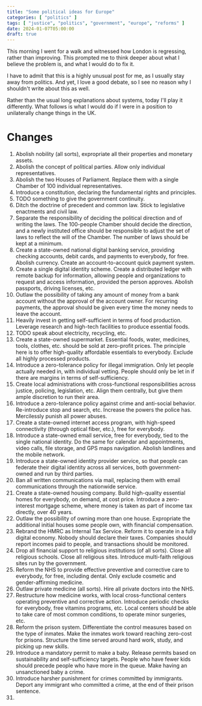 ```yaml
---
title: "Some political ideas for Europe"
categories: [ "politics" ]
tags: [ "justice", "politics", "government", "europe", "reforms" ]
date: 2024-01-07T05:00:00
draft: true
---
```


This morning I went for a walk and witnessed how London is regressing, rather than improving. This prompted me to think deeper about what I believe the problem is, and what I would do to fix it.

I have to admit that this is a highly unusual post for me, as I usually stay away from politics. And yet, I love a good debate, so I see no reason why I shouldn't write about this as well.

Rather than the usual long explanations about systems, today I'll play it differently. What follows is what I would do if I were in a position to unilaterally change things in the UK.

# Changes

1. Abolish nobility (all sorts), expropriate all their properties and monetary assets.
2. Abolish the concept of political parties. Allow only individual representatives.
3. Abolish the two Houses of Parliament. Replace them with a single Chamber of 100 individual representatives.
4. Introduce a constitution, declaring the fundamental rights and principles.
5. TODO something to give the government continuity.
6. Ditch the doctrine of precedent and common law. Stick to legislative enactments and civil law.
7. Separate the responsibility of deciding the political direction and of writing the laws. The 100-people Chamber should decide the direction, and a newly instituted office should be responsible to adjust the set of laws to reflect the will of the Chamber. The number of laws should be kept at a minimum.
8. Create a state-owned national digital banking service, providing checking accounts, debit cards, and payments to everybody, for free. Abolish currency. Create an account-to-account quick payment system.
9. Create a single digital identity scheme. Create a distributed ledger with remote backup for information, allowing people and organizations to request and access information, provided the person approves. Abolish passports, driving licenses, etc.
10. Outlaw the possibility of taking any amount of money from a bank account without the approval of the account owner. For recurring payments, the approval should be given every time the money needs to leave the account.
11. Heavily invest in getting self-sufficient in terms of food production. Leverage research and high-tech facilities to produce essential foods.
12. TODO speak about electricity, recycling, etc.
13. Create a state-owned supermarket. Essential foods, water, medicines, tools, clothes, etc. should be sold at zero-profit prices. The principle here is to offer high-quality affordable essentials to everybody. Exclude all highly processed products.
14. Introduce a zero-tolerance policy for illegal immigration. Only let people actually needed in, with individual vetting. People should only be let in if there are margins in terms of self-sufficiency.
15. Create local administrations with cross-functional responsibilities across justice, policing, legislation, etc. Align them centrally, but give them ample discretion to run their area.
16. Introduce a zero-tolerance policy against crime and anti-social behavior. Re-introduce stop and search, etc. Increase the powers the police has. Mercilessly punish all power abuses.
17. Create a state-owned internet access program, with high-speed connectivity (through optical fiber, etc.), free for everybody.
18. Introduce a state-owned email service, free for everybody, tied to the single national identity. Do the same for calendar and appointments, video calls, file storage, and GPS maps navigation. Abolish landlines and the mobile network.
19. Introduce a state-owned identity provider service, so that people can federate their digital identity across all services, both government-owned and run by third parties.
20. Ban all written communications via mail, replacing them with email communications through the nationwide service.
21. Create a state-owned housing company. Build high-quality essential homes for everybody, on demand, at cost price. Introduce a zero-interest mortgage scheme, where money is taken as part of income tax directly, over 40 years.
22. Outlaw the possibility of owning more than one house. Expropriate the additional initial houses some people own, with financial compensation.
23. Rebrand the HMRC as Internal Tax Service. Reform it to operate in a fully digital economy. Nobody should declare their taxes. Companies should report incomes paid to people, and transactions should be monitored.
24. Drop all financial support to religious institutions (of all sorts). Close all religious schools. Close all religious sites. Introduce multi-faith religious sites run by the government.
25. Reform the NHS to provide effective preventive and corrective care to everybody, for free, including dental. Only exclude cosmetic and gender-affirming medicine.
26. Outlaw private medicine (all sorts). Hire all private doctors into the NHS.
27. Restructure how medicine works, with local cross-functional centers operating preventive and corrective action. Introduce periodic checks for everybody, free vitamins programs, etc. Local centers should be able to take care of most common conditions, to operate minor surgeries, etc.
28. Reform the prison system. Differentiate the control measures based on the type of inmates. Make the inmates work toward reaching zero-cost for prisons. Structure the time served around hard work, study, and picking up new skills.
29. Introduce a mandatory permit to make a baby. Release permits based on sustainability and self-sufficiency targets. People who have fewer kids should precede people who have more in the queue. Make having an unsanctioned baby a crime.
30. Introduce harsher punishment for crimes committed by immigrants. Deport any immigrant who committed a crime, at the end of their prison sentence.
31.

[//]: # (TODO: change title with "manifesto" in it; group, sort, and categorize the points; maybe add a principles section)